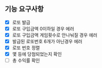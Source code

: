 ## 기능 요구사항
+ [x] 로또 발급
+ [x] 로또 구입금액 0이하일 경우 에러
+ [x] 로또 구입금액 게임횟수로 안나눠질 경우 에러
+ [x] 발급된 로또번호 6개가 아닌경우 에러
+ [x] 로또 번호 정렬
+ [x] 몇 등에 당첨되었는지 확인
+ [ ] 총 수익률 확인

